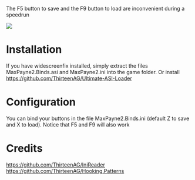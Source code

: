 The F5 button to save and the F9 button to load are inconvenient during a speedrun

![](https://i.imgur.com/Yh9bSWP_d.webp?maxwidth=760&fidelity=grand)

# Installation
If you have widescreenfix installed, simply extract the files MaxPayne2.Binds.asi and MaxPayne2.ini into the game folder.
Or install https://github.com/ThirteenAG/Ultimate-ASI-Loader

# Configuration
You can bind your buttons in the file MaxPayne2.Binds.ini (default Z to save and X to load).
Notice that F5 and F9 will also work

# Credits
https://github.com/ThirteenAG/IniReader
https://github.com/ThirteenAG/Hooking.Patterns